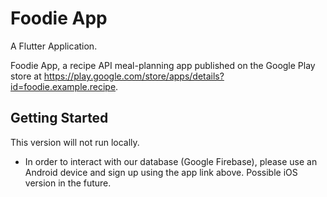 # Foodie App

A Flutter Application. 

Foodie App, a recipe API meal-planning app published on the Google Play store at https://play.google.com/store/apps/details?id=foodie.example.recipe.

## Getting Started

This version will not run locally.

- In order to interact with our database (Google Firebase), please use an Android device and sign up using the app link above. Possible iOS version in the future.
